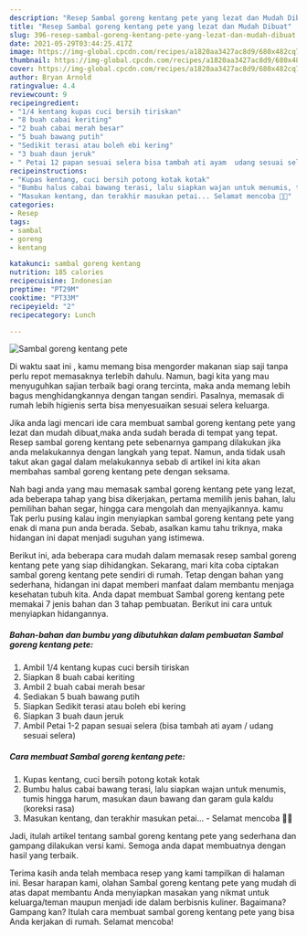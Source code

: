 ```yaml
---
description: "Resep Sambal goreng kentang pete yang lezat dan Mudah Dibuat"
title: "Resep Sambal goreng kentang pete yang lezat dan Mudah Dibuat"
slug: 396-resep-sambal-goreng-kentang-pete-yang-lezat-dan-mudah-dibuat
date: 2021-05-29T03:44:25.417Z
image: https://img-global.cpcdn.com/recipes/a1820aa3427ac8d9/680x482cq70/sambal-goreng-kentang-pete-foto-resep-utama.jpg
thumbnail: https://img-global.cpcdn.com/recipes/a1820aa3427ac8d9/680x482cq70/sambal-goreng-kentang-pete-foto-resep-utama.jpg
cover: https://img-global.cpcdn.com/recipes/a1820aa3427ac8d9/680x482cq70/sambal-goreng-kentang-pete-foto-resep-utama.jpg
author: Bryan Arnold
ratingvalue: 4.4
reviewcount: 9
recipeingredient:
- "1/4 kentang kupas cuci bersih tiriskan"
- "8 buah cabai keriting"
- "2 buah cabai merah besar"
- "5 buah bawang putih"
- "Sedikit terasi atau boleh ebi kering"
- "3 buah daun jeruk"
- " Petai 12 papan sesuai selera bisa tambah ati ayam  udang sesuai selera"
recipeinstructions:
- "Kupas kentang, cuci bersih potong kotak kotak"
- "Bumbu halus cabai bawang terasi, lalu siapkan wajan untuk menumis, tumis hingga harum, masukan daun bawang dan garam gula kaldu (koreksi rasa)"
- "Masukan kentang, dan terakhir masukan petai... Selamat mencoba 👌🏼"
categories:
- Resep
tags:
- sambal
- goreng
- kentang

katakunci: sambal goreng kentang 
nutrition: 185 calories
recipecuisine: Indonesian
preptime: "PT29M"
cooktime: "PT33M"
recipeyield: "2"
recipecategory: Lunch

---
```



![Sambal goreng kentang pete](https://img-global.cpcdn.com/recipes/a1820aa3427ac8d9/680x482cq70/sambal-goreng-kentang-pete-foto-resep-utama.jpg)

Di waktu  saat ini , kamu memang bisa mengorder makanan siap saji tanpa perlu repot memasaknya terlebih dahulu. Namun, bagi kita yang mau menyuguhkan sajian terbaik bagi orang tercinta, maka anda memang lebih bagus menghidangkannya dengan tangan sendiri. Pasalnya, memasak di rumah lebih higienis serta bisa menyesuaikan sesuai selera keluarga.

Jika anda lagi mencari ide cara membuat sambal goreng kentang pete yang lezat dan mudah dibuat,maka anda sudah berada di tempat yang tepat. Resep sambal goreng kentang pete  sebenarnya gampang dilakukan jika anda melakukannya dengan langkah yang tepat. Namun, anda tidak usah takut akan gagal dalam melakukannya 
sebab di artikel ini kita akan membahas sambal goreng kentang pete dengan seksama.  



Nah bagi anda yang mau memasak sambal goreng kentang pete yang lezat, ada beberapa tahap yang bisa dikerjakan, pertama memilih jenis bahan, lalu pemilihan bahan segar, hingga cara mengolah dan menyajikannya. kamu Tak perlu pusing kalau ingin menyiapkan sambal goreng kentang pete yang enak di mana pun anda berada. Sebab, asalkan kamu  tahu triknya, maka hidangan ini dapat menjadi suguhan yang istimewa.

Berikut ini, ada beberapa cara mudah dalam memasak resep sambal goreng kentang pete yang siap dihidangkan. Sekarang, mari kita coba ciptakan sambal goreng kentang pete sendiri di rumah. Tetap dengan bahan yang sederhana, hidangan ini dapat memberi manfaat dalam membantu menjaga kesehatan tubuh kita. Anda dapat membuat Sambal goreng kentang pete memakai 7 jenis bahan dan 3 tahap pembuatan. Berikut ini cara untuk menyiapkan hidangannya.

<!--inarticleads1-->

##### Bahan-bahan dan bumbu yang dibutuhkan dalam pembuatan Sambal goreng kentang pete:

1. Ambil 1/4 kentang kupas cuci bersih tiriskan
1. Siapkan 8 buah cabai keriting
1. Ambil 2 buah cabai merah besar
1. Sediakan 5 buah bawang putih
1. Siapkan Sedikit terasi atau boleh ebi kering
1. Siapkan 3 buah daun jeruk
1. Ambil  Petai 1-2 papan sesuai selera (bisa tambah ati ayam / udang sesuai selera)




<!--inarticleads2-->

##### Cara membuat Sambal goreng kentang pete:

1. Kupas kentang, cuci bersih potong kotak kotak
1. Bumbu halus cabai bawang terasi, lalu siapkan wajan untuk menumis, tumis hingga harum, masukan daun bawang dan garam gula kaldu (koreksi rasa)
1. Masukan kentang, dan terakhir masukan petai... - Selamat mencoba 👌🏼




Jadi, itulah artikel tentang  sambal goreng kentang pete  yang sederhana dan gampang dilakukan versi kami. Semoga anda dapat membuatnya dengan hasil yang terbaik. 

Terima kasih anda telah membaca resep yang kami tampilkan di halaman ini. Besar harapan kami, olahan  Sambal goreng kentang pete yang mudah di atas dapat membantu Anda menyiapkan masakan yang nikmat untuk keluarga/teman maupun menjadi ide dalam berbisnis kuliner. Bagaimana? Gampang kan? Itulah cara membuat sambal goreng kentang pete yang bisa Anda kerjakan di rumah. Selamat mencoba!

